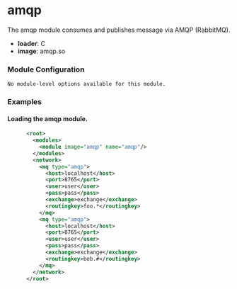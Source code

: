 

# amqp

The amqp module consumes and publishes message via AMQP (RabbitMQ).


  * **loader**: C
  * **image**: amqp.so

### Module Configuration

    No module-level options available for this module.
### Examples

#### Loading the amqp module.

```xml
      <root>
        <modules>
          <module image="amqp" name="amqp"/>
        </modules>
        <network>
          <mq type="amqp">
            <host>localhost</host>
            <port>8765</port>
            <user>user</user>
            <pass>pass</pass>
            <exchange>exchange</exchange>
            <routingkey>foo.*</routingkey>
          </mq>
          <mq type="amqp">
            <host>localhost</host>
            <port>8765</port>
            <user>user</user>
            <pass>pass</pass>
            <exchange>exchange</exchange>
            <routingkey>bob.#</routingkey>
          </mq>
        </network>
      </root>
    
```

